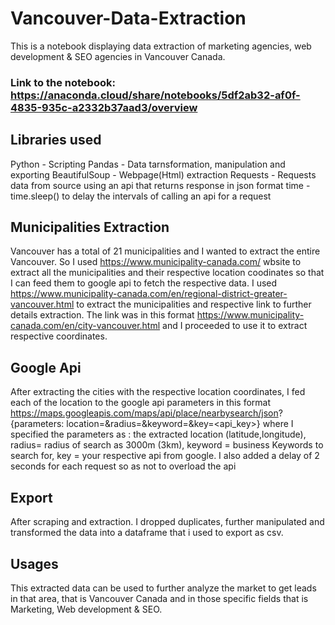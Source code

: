 # Vancouver-Data-Extraction
This is a notebook displaying data extraction of marketing agencies, web development &amp; SEO agencies in Vancouver Canada.
### Link to the notebook: https://anaconda.cloud/share/notebooks/5df2ab32-af0f-4835-935c-a2332b37aad3/overview

## Libraries used
Python - Scripting
Pandas - Data tarnsformation, manipulation and exporting
BeautifulSoup - Webpage(Html) extraction
Requests - Requests data from source using an api that returns response in json format
time - time.sleep() to delay the intervals of calling an api for a request

## Municipalities Extraction
Vancouver has a total of 21 municipalities and I wanted to extract the entire Vancouver. So I used https://www.municipality-canada.com/ wbsite to extract all the municipalities and their respective location coodinates so that I can feed them to google api to fetch the respective data. I used https://www.municipality-canada.com/en/regional-district-greater-vancouver.html to extract the municipalities and respective link to further details extraction. The link was in this format https://www.municipality-canada.com/en/city-vancouver.html and I proceeded to use it to extract respective coordinates.

## Google Api
After extracting the cities with the respective location coordinates, I fed each of the location to the google api parameters in this format https://maps.googleapis.com/maps/api/place/nearbysearch/json? {parameters: location=<latitude and longitude>&radius=<radius to search in meters>&keyword=<business to search>&key=<api_key>} where I specified the parameters as : the extracted location (latitude,longitude), radius= radius of search as 3000m (3km), keyword = business Keywords to search for, key = your respective api from google. I also added a delay of 2 seconds for each request so as not to overload the api

## Export
After scraping and extraction. I dropped duplicates, further manipulated and transformed the data into a dataframe that i used to export as csv.

## Usages
This extracted data can be used to further analyze the market to get leads in that area, that is Vancouver Canada and in those specific fields that is Marketing, Web development & SEO.
